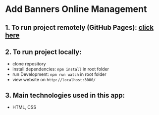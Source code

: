 # Add Banners Online Management

## 1. To run project remotely (GitHub Pages): [ click here](https://grzegorz-turek.github.io/solo-project/)

## 2. To run project locally:
- clone repository
- install dependencies: ```npm install``` in root folder
- run Development: ```npm run watch``` in root folder
- view website on ```http://localhost:3000/```

## 3. Main technologies used in this app:
- HTML, CSS
